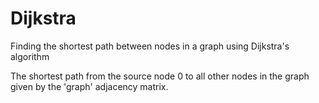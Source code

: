 # Dijkstra
Finding the shortest path between nodes in a graph using Dijkstra's algorithm

The shortest path from the source node 0 to all other nodes in the graph given by the 'graph' adjacency matrix.
